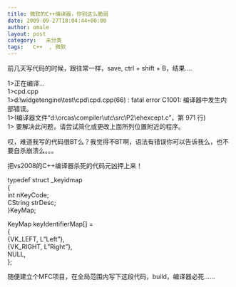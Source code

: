 ```yaml
---
title: 微软的C++编译器，你别这么脆弱
date: 2009-09-27T18:04:44+00:00
author: omale
layout: post
category:   未分类  
tags:   C++  , 微软
---
```

前几天写代码的时候，跟往常一样，save, ctrl + shift + B，结果&#8230;.

1>正在编译&#8230;  
1>cpd.cpp  
1>d:\widgetengine\test\cpd\cpd.cpp(66) : fatal error C1001: 编译器中发生内部错误。  
1>(编译器文件&ldquo;d:\orcas\compiler\utc\src\P2\ehexcept.c&rdquo;，第 971 行)  
1> 要解决此问题，请尝试简化或更改上面所列位置附近的程序。

哎，难道我写的代码很BT么？我觉得不BT啊，语法有错误你可以告诉我么，也不要自杀崩溃么。。。

把vs2008的C++编译器杀死的代码元凶押上来！

typedef struct _keyidmap   
{   
 int nKeyCode;   
 CString strDesc;   
}KeyMap; 

KeyMap keyIdentifierMap[] =   
{   
 {VK_LEFT, L&#8221;Left&#8221;},   
 {VK_RIGHT, L&#8221;Right&#8221;},   
 NULL,   
};

随便建立个MFC项目，在全局范围内写下这段代码，build，编译器必死&#8230;&#8230;

 